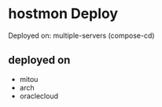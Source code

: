# hostmon Deploy
Deployed on: multiple-servers (compose-cd)

## deployed on
- mitou
- arch
- oraclecloud
